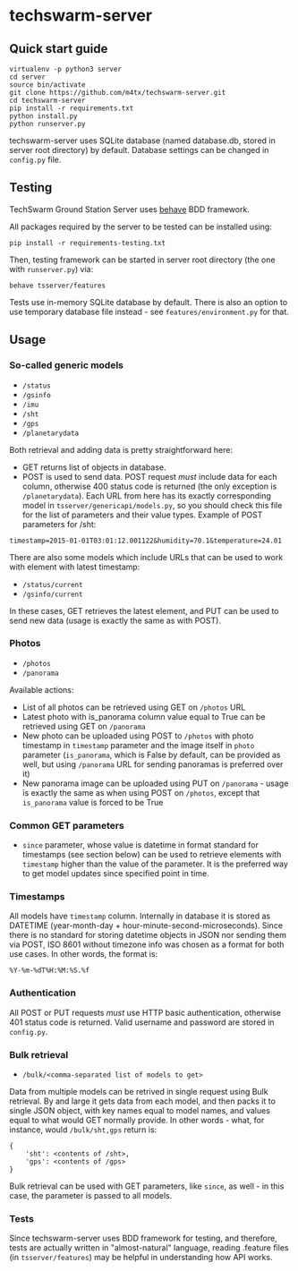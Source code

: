 # techswarm-server

## Quick start guide
```
virtualenv -p python3 server
cd server
source bin/activate
git clone https://github.com/m4tx/techswarm-server.git
cd techswarm-server
pip install -r requirements.txt
python install.py
python runserver.py
```
techswarm-server uses SQLite database (named database.db, stored in server root directory) by default. Database settings can be changed in `config.py` file.

## Testing
TechSwarm Ground Station Server uses [behave](http://pythonhosted.org/behave/) BDD framework.

All packages required by the server to be tested can be installed using:

```
pip install -r requirements-testing.txt
```

Then, testing framework can be started in server root directory (the one with `runserver.py`) via:

```
behave tsserver/features
```

Tests use in-memory SQLite database by default. There is also an option to use temporary database file instead - see `features/environment.py` for that.

## Usage
### So-called generic models
* `/status`
* `/gsinfo`
* `/imu`
* `/sht`
* `/gps`
* `/planetarydata`

Both retrieval and adding data is pretty straightforward here:

* GET returns list of objects in database.
* POST is used to send data. POST request *must* include data for each 
  column, otherwise 400 status code is returned (the only exception is 
  `/planetarydata`). Each URL from here has its exactly corresponding model in 
  `tsserver/genericapi/models.py`, so you should check this file for the list 
  of parameters and their value types. Example of POST parameters for /sht:
  
`timestamp=2015-01-01T03:01:12.001122&humidity=70.1&temperature=24.01`

There are also some models which include URLs that can be used to work with 
element with latest timestamp:

* `/status/current`
* `/gsinfo/current`

In these cases, GET retrieves the latest element, and PUT can be used to send
new data (usage is exactly the same as with POST).

### Photos
* `/photos`
* `/panorama`

Available actions:

* List of all photos can be retrieved using GET on `/photos` URL
* Latest photo with is_panorama column value equal to True can be retrieved 
  using GET on `/panorama`
* New photo can be uploaded using POST to `/photos` with photo timestamp in 
  `timestamp` parameter and the image itself in `photo` parameter
  (`is_panorama`, which is False by default, can be provided as well, but using
  `/panorama` URL for sending panoramas is preferred over it)
* New panorama image can be uploaded using PUT on `/panorama` - usage is 
  exactly the same as when using POST on `/photos`, except that `is_panorama` 
  value is forced to be True

### Common GET parameters
* `since` parameter, whose value is datetime in format standard for 
  timestamps (see section below) can be used to retrieve elements with 
  `timestamp` higher than the value of the parameter. It is the preferred way
   to get model updates since specified point in time.

### Timestamps
All models have `timestamp` column. Internally in database it is stored as 
DATETIME (year-month-day + hour-minute-second-microseconds). Since there is 
no standard for storing datetime objects in JSON nor sending them via POST, 
ISO 8601 without timezone info was chosen as a format for both use cases. In 
other words, the format is:

`%Y-%m-%dT%H:%M:%S.%f`

### Authentication
All POST or PUT requests *must* use HTTP basic authentication, otherwise 401 
status code is returned. Valid username and password are stored in `config.py`.

### Bulk retrieval
* `/bulk/<comma-separated list of models to get>`

Data from multiple models can be retrived in single request using Bulk 
retrieval. By and large it gets data from each model, and then packs it to 
single JSON object, with key names equal to model names, and values equal to 
what would GET normally provide. In other words - what, for instance, would 
`/bulk/sht,gps` return is:

```
{
    'sht': <contents of /sht>,
    'gps': <contents of /gps>
}
```

Bulk retrieval can be used with GET parameters, like `since`, as well - in this 
case, the parameter is passed to all models.

### Tests
Since techswarm-server uses BDD framework for testing, and therefore, 
tests are actually written in "almost-natural" language, reading .feature files
(in `tsserver/features`) may be helpful in understanding how API works.

